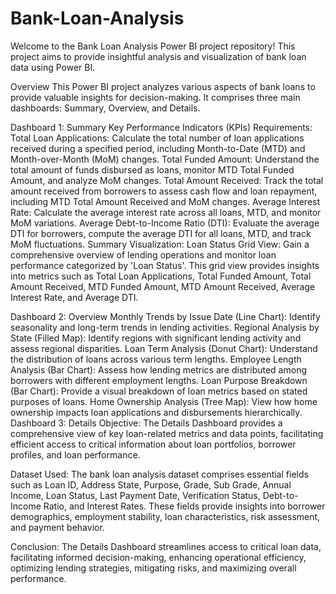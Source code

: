 # Bank-Loan-Analysis
Welcome to the Bank Loan Analysis Power BI project repository! This project aims to provide insightful analysis and visualization of bank loan data using Power BI.

Overview
This Power BI project analyzes various aspects of bank loans to provide valuable insights for decision-making. It comprises three main dashboards: Summary, Overview, and Details.

Dashboard 1: Summary
Key Performance Indicators (KPIs) Requirements:
Total Loan Applications: Calculate the total number of loan applications received during a specified period, including Month-to-Date (MTD) and Month-over-Month (MoM) changes.
Total Funded Amount: Understand the total amount of funds disbursed as loans, monitor MTD Total Funded Amount, and analyze MoM changes.
Total Amount Received: Track the total amount received from borrowers to assess cash flow and loan repayment, including MTD Total Amount Received and MoM changes.
Average Interest Rate: Calculate the average interest rate across all loans, MTD, and monitor MoM variations.
Average Debt-to-Income Ratio (DTI): Evaluate the average DTI for borrowers, compute the average DTI for all loans, MTD, and track MoM fluctuations.
Summary Visualization:
Loan Status Grid View: Gain a comprehensive overview of lending operations and monitor loan performance categorized by 'Loan Status'. This grid view provides insights into metrics such as Total Loan Applications, Total Funded Amount, Total Amount Received, MTD Funded Amount, MTD Amount Received, Average Interest Rate, and Average DTI.

Dashboard 2: Overview
Monthly Trends by Issue Date (Line Chart): Identify seasonality and long-term trends in lending activities.
Regional Analysis by State (Filled Map): Identify regions with significant lending activity and assess regional disparities.
Loan Term Analysis (Donut Chart): Understand the distribution of loans across various term lengths.
Employee Length Analysis (Bar Chart): Assess how lending metrics are distributed among borrowers with different employment lengths.
Loan Purpose Breakdown (Bar Chart): Provide a visual breakdown of loan metrics based on stated purposes of loans.
Home Ownership Analysis (Tree Map): View how home ownership impacts loan applications and disbursements hierarchically.
Dashboard 3: Details
Objective:
The Details Dashboard provides a comprehensive view of key loan-related metrics and data points, facilitating efficient access to critical information about loan portfolios, borrower profiles, and loan performance.

Dataset Used:
The bank loan analysis dataset comprises essential fields such as Loan ID, Address State, Purpose, Grade, Sub Grade, Annual Income, Loan Status, Last Payment Date, Verification Status, Debt-to-Income Ratio, and Interest Rates. These fields provide insights into borrower demographics, employment stability, loan characteristics, risk assessment, and payment behavior.

Conclusion:
The Details Dashboard streamlines access to critical loan data, facilitating informed decision-making, enhancing operational efficiency, optimizing lending strategies, mitigating risks, and maximizing overall performance.
